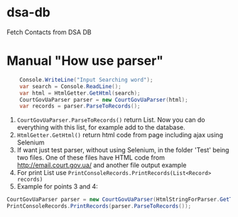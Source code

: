 # dsa-db
Fetch Contacts from DSA DB

# Manual "How use parser"  
```csharp
    Console.WriteLine("Input Searching word");  
    var search = Console.ReadLine();  
    var html = HtmlGetter.GetHtml(search);  
    CourtGovUaParser parser = new CourtGovUaParser(html);  
    var records = parser.ParseToRecords();  
```

1. `CourtGovUaParser.ParseToRecords()` return List<Records>. Now you can do everything with this list, for example add to the database.  
2. `HtmlGetter.GetHtml()` return html code from page including ajax using Selenium
3. If want just test parser, without using Selenium, in the folder 'Test' being two files. One of these files have HTML code from http://email.court.gov.ua/ 
and another file output example
4. For print List<Record> use `PrintConsoleRecords.PrintRecords(List<Record> records)`
5. Example for points 3 and 4:  
```csharp
CourtGovUaParser parser = new CourtGovUaParser(HtmlStringForParser.GetTestString());  
PrintConsoleRecords.PrintRecords(parser.ParseToRecords());
```
